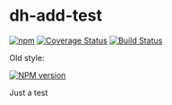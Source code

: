# dh-add-test

[![npm](https://img.shields.io/npm/v/dh-add-test.svg)](http://npm.im/dh-add-test)
[![Coverage Status](https://coveralls.io/repos/github/dhwk/dh-add-test/badge.svg?branch=master)](https://coveralls.io/github/dhwk/dh-add-test?branch=master)
[![Build Status](https://travis-ci.org/dhwk/dh-add-test.svg?branch=master)](https://travis-ci.org/dhwk/dh-add-test)

Old style:

[![NPM version](https://nodei.co/npm/dh-add-test.png)](https://www.npmjs.com/package/dh-add-test)

Just a test
